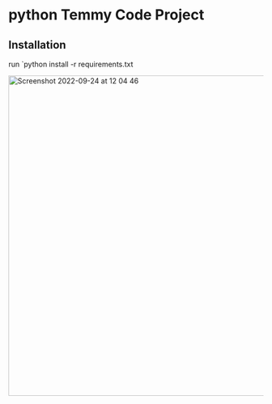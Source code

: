 # python Temmy Code Project

## Installation
run `python install -r requirements.txt

<img width="633" alt="Screenshot 2022-09-24 at 12 04 46" src="https://user-images.githubusercontent.com/105566272/192094408-4f0a5013-f5d0-4e14-a66e-83655b3e3bf6.png">
